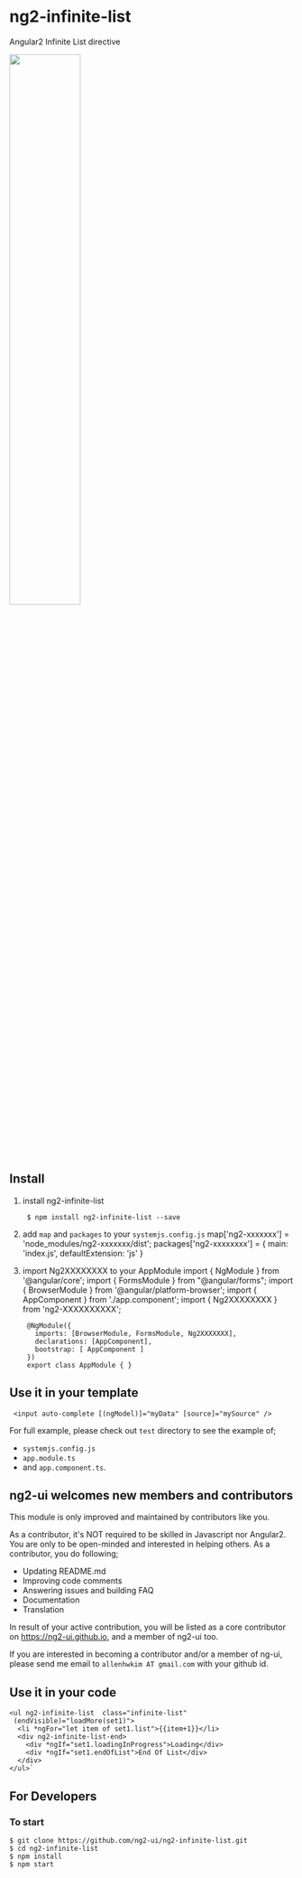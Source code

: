# ng2-infinite-list
Angular2 Infinite List directive

<a href="http://plnkr.co/edit/3LTMdS?p=preview">
  <img src="http://i.imgur.com/5SDqQ6t.png"width="50% border="1" />
</a>

## Install

1. install ng2-infinite-list

        $ npm install ng2-infinite-list --save

2. add `map` and `packages` to your `systemjs.config.js`
        map['ng2-xxxxxxx'] = 'node_modules/ng2-xxxxxxx/dist';
        packages['ng2-xxxxxxxx'] = { main: 'index.js', defaultExtension: 'js' }

3. import Ng2XXXXXXXX to your AppModule
        import { NgModule } from '@angular/core';
        import { FormsModule } from "@angular/forms";
        import { BrowserModule  } from '@angular/platform-browser';
        import { AppComponent } from './app.component';
        import { Ng2XXXXXXXX } from 'ng2-XXXXXXXXXX';
        
        @NgModule({
          imports: [BrowserModule, FormsModule, Ng2XXXXXXX],
          declarations: [AppComponent],
          bootstrap: [ AppComponent ]
        })
        export class AppModule { }

## Use it in your template
 
     <input auto-complete [(ngModel)]="myData" [source]="mySource" />
         
For full example, please check out `test` directory to see the example of;

  - `systemjs.config.js`
  - `app.module.ts`
  -  and `app.component.ts`.

## **ng2-ui** welcomes new members and contributors

This module is only improved and maintained by contributors like you.

As a contributor, it's NOT required to be skilled in Javascript nor Angular2. 
You are only to be open-minded and interested in helping others.
As a contributor, you do following;

  * Updating README.md
  * Improving code comments
  * Answering issues and building FAQ
  * Documentation
  * Translation

In result of your active contribution, you will be listed as a core contributor
on https://ng2-ui.github.io, and a member of ng2-ui too.

If you are interested in becoming a contributor and/or a member of ng-ui,
please send me email to `allenhwkim AT gmail.com` with your github id. 


## Use it in your code

    <ul ng2-infinite-list  class="infinite-list"
     (endVisible)="loadMore(set1)">
      <li *ngFor="let item of set1.list">{{item+1}}</li>
      <div ng2-infinite-list-end>
        <div *ngIf="set1.loadingInProgress">Loading</div>
        <div *ngIf="set1.endOfList">End Of List</div>
      </div>
    </ul>`

## For Developers

### To start

    $ git clone https://github.com/ng2-ui/ng2-infinite-list.git
    $ cd ng2-infinite-list
    $ npm install
    $ npm start

